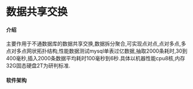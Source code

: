# 数据共享交换

#### 介绍
主要作用于不通数据库的数据共享交换,数据拆分聚合,可实现点对点,点对多点,多点对多点网状拓扑结构,性能数据测试mysql单表过亿数据,抽取2000条耗时,30到400毫秒,插入2000条数据平均耗时100毫秒到6秒.具体以机器性能cpu8核,内存32G固态硬盘2T为研判标准.

#### 软件架构


